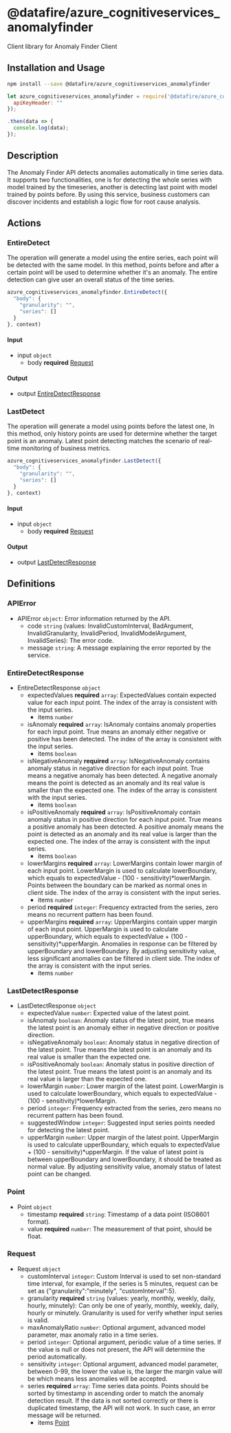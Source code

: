 # @datafire/azure_cognitiveservices_anomalyfinder

Client library for Anomaly Finder Client

## Installation and Usage
```bash
npm install --save @datafire/azure_cognitiveservices_anomalyfinder
```
```js
let azure_cognitiveservices_anomalyfinder = require('@datafire/azure_cognitiveservices_anomalyfinder').create({
  apiKeyHeader: ""
});

.then(data => {
  console.log(data);
});
```

## Description

The Anomaly Finder API detects anomalies automatically in time series data. It supports two functionalities, one is for detecting the whole series with model trained by the timeseries, another is detecting last point with model trained by points before. By using this service, business customers can discover incidents and establish a logic flow for root cause analysis.

## Actions

### EntireDetect
The operation will generate a model using the entire series, each point will be detected with the same model. In this method, points before and after a certain point will be used to determine whether it's an anomaly. The entire detection can give user an overall status of the time series.


```js
azure_cognitiveservices_anomalyfinder.EntireDetect({
  "body": {
    "granularity": "",
    "series": []
  }
}, context)
```

#### Input
* input `object`
  * body **required** [Request](#request)

#### Output
* output [EntireDetectResponse](#entiredetectresponse)

### LastDetect
The operation will generate a model using points before the latest one, In this method, only history points are used for determine whether the target point is an anomaly. Latest point detecting matches the scenario of real-time monitoring of business metrics.


```js
azure_cognitiveservices_anomalyfinder.LastDetect({
  "body": {
    "granularity": "",
    "series": []
  }
}, context)
```

#### Input
* input `object`
  * body **required** [Request](#request)

#### Output
* output [LastDetectResponse](#lastdetectresponse)



## Definitions

### APIError
* APIError `object`: Error information returned by the API.
  * code `string` (values: InvalidCustomInterval, BadArgument, InvalidGranularity, InvalidPeriod, InvalidModelArgument, InvalidSeries): The error code.
  * message `string`: A message explaining the error reported by the service.

### EntireDetectResponse
* EntireDetectResponse `object`
  * expectedValues **required** `array`: ExpectedValues contain expected value for each input point. The index of the array is consistent with the input series.
    * items `number`
  * isAnomaly **required** `array`: IsAnomaly contains anomaly properties for each input point. True means an anomaly either negative or positive has been detected. The index of the array is consistent with the input series.
    * items `boolean`
  * isNegativeAnomaly **required** `array`: IsNegativeAnomaly contains anomaly status in negative direction for each input point. True means a negative anomaly has been detected. A negative anomaly means the point is detected as an anomaly and its real value is smaller than the expected one. The index of the array is consistent with the input series.
    * items `boolean`
  * isPositiveAnomaly **required** `array`: IsPositiveAnomaly contain anomaly status in positive direction for each input point. True means a positive anomaly has been detected. A positive anomaly means the point is detected as an anomaly and its real value is larger than the expected one. The index of the array is consistent with the input series.
    * items `boolean`
  * lowerMargins **required** `array`: LowerMargins contain lower margin of each input point. LowerMargin is used to calculate lowerBoundary, which equals to expectedValue - (100 - sensitivity)*lowerMargin. Points between the boundary can be marked as normal ones in client side. The index of the array is consistent with the input series.
    * items `number`
  * period **required** `integer`: Frequency extracted from the series, zero means no recurrent pattern has been found.
  * upperMargins **required** `array`: UpperMargins contain upper margin of each input point. UpperMargin is used to calculate upperBoundary, which equals to expectedValue + (100 - sensitivity)*upperMargin. Anomalies in response can be filtered by upperBoundary and lowerBoundary. By adjusting sensitivity value, less significant anomalies can be filtered in client side. The index of the array is consistent with the input series.
    * items `number`

### LastDetectResponse
* LastDetectResponse `object`
  * expectedValue `number`: Expected value of the latest point.
  * isAnomaly `boolean`: Anomaly status of the latest point, true means the latest point is an anomaly either in negative direction or positive direction.
  * isNegativeAnomaly `boolean`: Anomaly status in negative direction of the latest point. True means the latest point is an anomaly and its real value is smaller than the expected one.
  * isPositiveAnomaly `boolean`: Anomaly status in positive direction of the latest point. True means the latest point is an anomaly and its real value is larger than the expected one.
  * lowerMargin `number`: Lower margin of the latest point. LowerMargin is used to calculate lowerBoundary, which equals to expectedValue - (100 - sensitivity)*lowerMargin. 
  * period `integer`: Frequency extracted from the series, zero means no recurrent pattern has been found.
  * suggestedWindow `integer`: Suggested input series points needed for detecting the latest point.
  * upperMargin `number`: Upper margin of the latest point. UpperMargin is used to calculate upperBoundary, which equals to expectedValue + (100 - sensitivity)*upperMargin. If the value of latest point is between upperBoundary and lowerBoundary, it should be treated as normal value. By adjusting sensitivity value, anomaly status of latest point can be changed.

### Point
* Point `object`
  * timestamp **required** `string`: Timestamp of a data point (ISO8601 format).
  * value **required** `number`: The measurement of that point, should be float.

### Request
* Request `object`
  * customInterval `integer`: Custom Interval is used to set non-standard time interval, for example, if the series is 5 minutes, request can be set as {"granularity":"minutely", "customInterval":5}.
  * granularity **required** `string` (values: yearly, monthly, weekly, daily, hourly, minutely): Can only be one of yearly, monthly, weekly, daily, hourly or minutely. Granularity is used for verify whether input series is valid.
  * maxAnomalyRatio `number`: Optional argument, advanced model parameter, max anomaly ratio in a time series.
  * period `integer`: Optional argument, periodic value of a time series. If the value is null or does not present, the API will determine the period automatically.
  * sensitivity `integer`: Optional argument, advanced model parameter, between 0-99, the lower the value is, the larger the margin value will be which means less anomalies will be accepted.
  * series **required** `array`: Time series data points. Points should be sorted by timestamp in ascending order to match the anomaly detection result. If the data is not sorted correctly or there is duplicated timestamp, the API will not work. In such case, an error message will be returned.
    * items [Point](#point)



